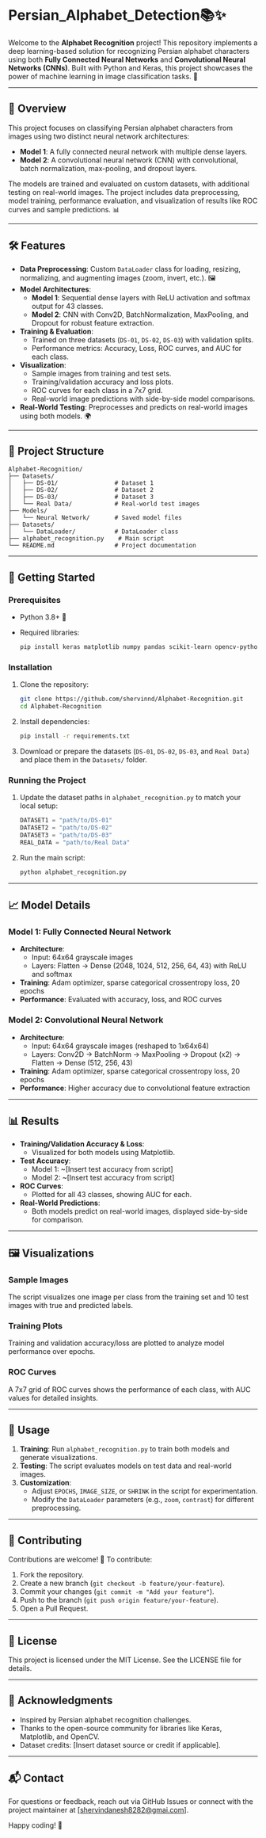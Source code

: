 # **Persian_Alphabet_Detection**📚✨

Welcome to the **Alphabet Recognition** project! This repository
implements a deep learning-based solution for recognizing Persian
alphabet characters using both **Fully Connected Neural Networks** and
**Convolutional Neural Networks (CNNs)**. Built with Python and Keras,
this project showcases the power of machine learning in image
classification tasks. 🚀

------------------------------------------------------------------------

## 📖 Overview

This project focuses on classifying Persian alphabet characters from
images using two distinct neural network architectures:

-   **Model 1**: A fully connected neural network with multiple dense
    layers.
-   **Model 2**: A convolutional neural network (CNN) with
    convolutional, batch normalization, max-pooling, and dropout layers.

The models are trained and evaluated on custom datasets, with additional
testing on real-world images. The project includes data preprocessing,
model training, performance evaluation, and visualization of results
like ROC curves and sample predictions. 📊

------------------------------------------------------------------------

## 🛠️ Features

-   **Data Preprocessing**: Custom `DataLoader` class for loading,
    resizing, normalizing, and augmenting images (zoom, invert, etc.).
    🖼️
-   **Model Architectures**:
    -   **Model 1**: Sequential dense layers with ReLU activation and
        softmax output for 43 classes.
    -   **Model 2**: CNN with Conv2D, BatchNormalization, MaxPooling,
        and Dropout for robust feature extraction.
-   **Training & Evaluation**:
    -   Trained on three datasets (`DS-01`, `DS-02`, `DS-03`) with
        validation splits.
    -   Performance metrics: Accuracy, Loss, ROC curves, and AUC for
        each class.
-   **Visualization**:
    -   Sample images from training and test sets.
    -   Training/validation accuracy and loss plots.
    -   ROC curves for each class in a 7x7 grid.
    -   Real-world image predictions with side-by-side model
        comparisons.
-   **Real-World Testing**: Preprocesses and predicts on real-world
    images using both models. 🌍

------------------------------------------------------------------------

## 📂 Project Structure

``` plaintext
Alphabet-Recognition/
├── Datasets/
│   ├── DS-01/                # Dataset 1
│   ├── DS-02/                # Dataset 2
│   ├── DS-03/                # Dataset 3
│   └── Real Data/            # Real-world test images
├── Models/
│   └── Neural Network/       # Saved model files
├── Datasets/
│   └── DataLoader/           # DataLoader class
├── alphabet_recognition.py    # Main script
└── README.md                 # Project documentation
```

------------------------------------------------------------------------

## 🚀 Getting Started

### Prerequisites

-   Python 3.8+ 🐍

-   Required libraries:

    ``` bash
    pip install keras matplotlib numpy pandas scikit-learn opencv-python
    ```

### Installation

1.  Clone the repository:

    ``` bash
    git clone https://github.com/shervinnd/Alphabet-Recognition.git
    cd Alphabet-Recognition
    ```

2.  Install dependencies:

    ``` bash
    pip install -r requirements.txt
    ```

3.  Download or prepare the datasets (`DS-01`, `DS-02`, `DS-03`, and
    `Real Data`) and place them in the `Datasets/` folder.

### Running the Project

1.  Update the dataset paths in `alphabet_recognition.py` to match your
    local setup:

    ``` python
    DATASET1 = "path/to/DS-01"
    DATASET2 = "path/to/DS-02"
    DATASET3 = "path/to/DS-03"
    REAL_DATA = "path/to/Real Data"
    ```

2.  Run the main script:

    ``` bash
    python alphabet_recognition.py
    ```

------------------------------------------------------------------------

## 📈 Model Details

### Model 1: Fully Connected Neural Network

-   **Architecture**:
    -   Input: 64x64 grayscale images
    -   Layers: Flatten → Dense (2048, 1024, 512, 256, 64, 43) with ReLU
        and softmax
-   **Training**: Adam optimizer, sparse categorical crossentropy loss,
    20 epochs
-   **Performance**: Evaluated with accuracy, loss, and ROC curves

### Model 2: Convolutional Neural Network

-   **Architecture**:
    -   Input: 64x64 grayscale images (reshaped to 1x64x64)
    -   Layers: Conv2D → BatchNorm → MaxPooling → Dropout (x2) → Flatten
        → Dense (512, 256, 43)
-   **Training**: Adam optimizer, sparse categorical crossentropy loss,
    20 epochs
-   **Performance**: Higher accuracy due to convolutional feature
    extraction

------------------------------------------------------------------------

## 📊 Results

-   **Training/Validation Accuracy & Loss**:
    -   Visualized for both models using Matplotlib.
-   **Test Accuracy**:
    -   Model 1: \~\[Insert test accuracy from script\]
    -   Model 2: \~\[Insert test accuracy from script\]
-   **ROC Curves**:
    -   Plotted for all 43 classes, showing AUC for each.
-   **Real-World Predictions**:
    -   Both models predict on real-world images, displayed side-by-side
        for comparison.

------------------------------------------------------------------------

## 🖼️ Visualizations

### Sample Images

The script visualizes one image per class from the training set and 10
test images with true and predicted labels.

### Training Plots

Training and validation accuracy/loss are plotted to analyze model
performance over epochs.

### ROC Curves

A 7x7 grid of ROC curves shows the performance of each class, with AUC
values for detailed insights.

------------------------------------------------------------------------

## 🔧 Usage

1.  **Training**: Run `alphabet_recognition.py` to train both models and
    generate visualizations.
2.  **Testing**: The script evaluates models on test data and real-world
    images.
3.  **Customization**:
    -   Adjust `EPOCHS`, `IMAGE_SIZE`, or `SHRINK` in the script for
        experimentation.
    -   Modify the `DataLoader` parameters (e.g., `zoom`, `contrast`)
        for different preprocessing.

------------------------------------------------------------------------

## 🤝 Contributing

Contributions are welcome! 🙌 To contribute:

1.  Fork the repository.
2.  Create a new branch (`git checkout -b feature/your-feature`).
3.  Commit your changes (`git commit -m "Add your feature"`).
4.  Push to the branch (`git push origin feature/your-feature`).
5.  Open a Pull Request.

------------------------------------------------------------------------

## 📜 License

This project is licensed under the MIT License. See the LICENSE file for
details.

------------------------------------------------------------------------

## 🙏 Acknowledgments

-   Inspired by Persian alphabet recognition challenges.
-   Thanks to the open-source community for libraries like Keras,
    Matplotlib, and OpenCV.
-   Dataset credits: \[Insert dataset source or credit if applicable\].

------------------------------------------------------------------------

## 📬 Contact

For questions or feedback, reach out via GitHub Issues or connect with
the project maintainer at \[shervindanesh8282@gmai.com\].

Happy coding! 🎉
